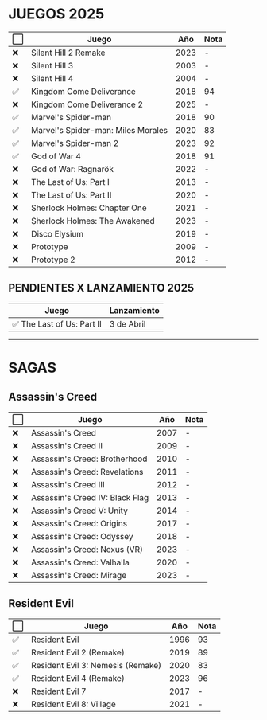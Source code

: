 # JUEGOS 2025
| ⬜ | Juego                                      | Año | Nota |                                                    
|----|--------------------------------------------|-----|------|
| ❌ | Silent Hill 2 Remake                      | 2023 | - |      
| ❌ | Silent Hill 3                             | 2003 | - |     
| ❌ | Silent Hill 4                             | 2004 | - |     
| ✅ | Kingdom Come Deliverance                  | 2018 | 94 |     
| ❌ | Kingdom Come Deliverance 2                | 2025 | - |     
| ✅ | Marvel's Spider-man                       | 2018 | 90 |     
| ✅ | Marvel's Spider-man: Miles Morales        | 2020 | 83 |     
| ✅ | Marvel's Spider-man 2                     | 2023 | 92 |     
| ✅ | God of War 4                              | 2018 | 91 |      
| ❌ | God of War: Ragnarök                      | 2022 | - |      
| ❌ | The Last of Us: Part I                    | 2013 | - |      
| ❌ | The Last of Us: Part II                   | 2020 | - |      
| ❌ | Sherlock Holmes: Chapter One              | 2021 | - |      
| ❌ | Sherlock Holmes: The Awakened             | 2023 | - |      
| ❌ | Disco Elysium                             | 2019 | - |      
| ❌ | Prototype                                 | 2009 | - |      
| ❌ | Prototype 2                               | 2012 | - |      


## PENDIENTES X LANZAMIENTO 2025
|Juego                                      | Lanzamiento |                                                   
|-------------------------------------------|-------------|
|✅ The Last of Us: Part II                    | 3 de Abril | 

---

# SAGAS
## Assassin's Creed
| ⬜ | Juego                                      | Año | Nota |                                                    
|----|--------------------------------------------|-----|------|
| ❌ | Assassin's Creed                           | 2007 | - | 
| ❌ | Assassin's Creed II                        | 2009 | - | 
| ❌ | Assassin's Creed: Brotherhood              | 2010 | - | 
| ❌ | Assassin's Creed: Revelations              | 2011 | - | 
| ❌ | Assassin's Creed III                       | 2012 | - | 
| ❌ | Assassin's Creed IV: Black Flag            | 2013 | - | 
| ❌ | Assassin's Creed V: Unity                  | 2014 | - | 
| ❌ | Assassin's Creed: Origins                  | 2017 | - | 
| ❌ | Assassin's Creed: Odyssey                  | 2018 | - | 
| ❌ | Assassin's Creed: Nexus (VR)               | 2023 | - | 
| ❌ | Assassin's Creed: Valhalla                 | 2020 | - | 
| ❌ | Assassin's Creed: Mirage                   | 2023 | - | 

## Resident Evil
| ⬜ | Juego                                      | Año | Nota |                                                    
|----|--------------------------------------------|-----|------|
| ✅ | Resident Evil                              | 1996 | 93 | 
| ✅ | Resident Evil 2 (Remake)                   | 2019 | 89 | 
| ✅ | Resident Evil 3: Nemesis (Remake)          | 2020 | 83 | 
| ✅ | Resident Evil 4 (Remake)                   | 2023 | 96 | 
| ❌ | Resident Evil 7                            | 2017 | - | 
| ❌ | Resident Evil 8: Village                   | 2021 | - | 